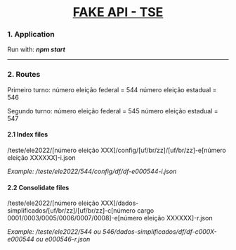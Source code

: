 <h1 align="center"><a href="#" alt="tse">FAKE API - TSE</a></h1>
 
### 1. Application

Run with: **_npm start_**

---

### 2. Routes
Primeiro turno:
número eleição federal = 544
número eleição estadual = 546

Segundo turno:
número eleição federal = 545
número eleição estadual = 547

#### 2.1 Index files
  /teste/ele2022/[número eleição XXX]/config/[uf/br/zz]/[uf/br/zz]-e[número eleição XXXXXX]-i.json

  _Example: /teste/ele2022/544/config/df/df-e000544-i.json_


#### 2.2 Consolidate files

  /teste/ele2022/[número eleição XXX]/dados-simplificados/[uf/br/zz]/[uf/br/zz]-c[número cargo 0001/0003/0005/0006/0007/0008]-e[número eleição XXXXXX]-r.json

  _Example: /teste/ele2022/544 ou 546/dados-simplificados/df/df-c000X-e000544 ou e000546-r.json_